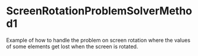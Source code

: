 # ScreenRotationProblemSolverMethod1
Example of how to handle the problem on screen rotation where the values of some elements get lost when the screen is rotated.
